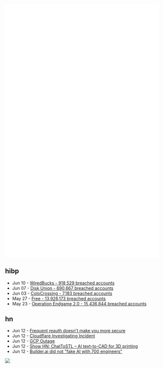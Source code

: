 ![Metrics](https://raw.githubusercontent.com/phixion/phixion/master/metrics.svg)

## hibp

<!--
for https://github.com/phixion/phixion/blob/main/.github/workflows/feeds.yml
-->
<!--START_SECTION:haveibeenpwnd-->
- Jun 10 - [WiredBucks - 918,529 breached accounts](https://haveibeenpwned.com/Breach/WiredBucks)
- Jun 07 - [Disk Union - 690,667 breached accounts](https://haveibeenpwned.com/Breach/DiskUnion)
- Jun 03 - [ColoCrossing - 7,183 breached accounts](https://haveibeenpwned.com/Breach/ColoCrossing)
- May 27 - [Free - 13,926,173 breached accounts](https://haveibeenpwned.com/Breach/FreeMobile)
- May 23 - [Operation Endgame 2.0 - 15,436,844 breached accounts](https://haveibeenpwned.com/Breach/OperationEndgame2)
<!--END_SECTION:haveibeenpwnd-->

## hn

<!--
for https://github.com/phixion/phixion/blob/main/.github/workflows/feeds.yml
-->
<!--START_SECTION:hn-->
- Jun 12 - [Frequent reauth doesn't make you more secure](https://tailscale.com/blog/frequent-reath-security)
- Jun 12 - [Cloudflare Investigating Incident](https://www.cloudflarestatus.com/incidents/25r9t0vz99rp)
- Jun 12 - [GCP Outage](https://status.cloud.google.com/)
- Jun 12 - [Show HN: ChatToSTL – AI text-to-CAD for 3D printing](https://huggingface.co/spaces/flowfulai/ChatToSTL)
- Jun 12 - [Builder.ai did not "fake AI with 700 engineers"](https://newsletter.pragmaticengineer.com/p/the-pulse-137)
<!--END_SECTION:hn-->

<!--
for https://yhype.me
-->
![](https://hit.yhype.me/github/profile?user_id=13013670)
